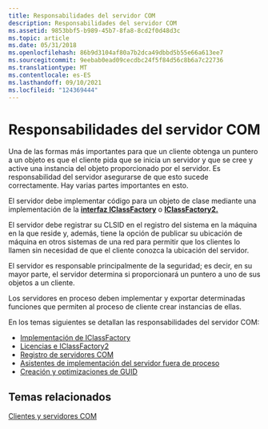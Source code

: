 ```yaml
---
title: Responsabilidades del servidor COM
description: Responsabilidades del servidor COM
ms.assetid: 9853bbf5-b989-45b7-8fa8-8cd2f0d48d3c
ms.topic: article
ms.date: 05/31/2018
ms.openlocfilehash: 86b9d3104af80a7b2dca49dbbd5b55e66a613ee7
ms.sourcegitcommit: 9eebab0ead09cecdbc24f5f84d56c8b6a7c22736
ms.translationtype: MT
ms.contentlocale: es-ES
ms.lasthandoff: 09/10/2021
ms.locfileid: "124369444"
---
```

# <a name="com-server-responsibilities"></a>Responsabilidades del servidor COM

Una de las formas más importantes para que un cliente obtenga un puntero a un objeto es que el cliente pida que se inicia un servidor y que se cree y active una instancia del objeto proporcionado por el servidor. Es responsabilidad del servidor asegurarse de que esto sucede correctamente. Hay varias partes importantes en esto.

El servidor debe implementar código para un objeto de clase mediante una implementación de la [**interfaz IClassFactory**](/windows/win32/api/unknwn/nn-unknwn-iclassfactory) o [**IClassFactory2.**](/windows/desktop/api/OCIdl/nn-ocidl-iclassfactory2)

El servidor debe registrar su CLSID en el registro del sistema en la máquina en la que reside y, además, tiene la opción de publicar su ubicación de máquina en otros sistemas de una red para permitir que los clientes lo llamen sin necesidad de que el cliente conozca la ubicación del servidor.

El servidor es responsable principalmente de la seguridad; es decir, en su mayor parte, el servidor determina si proporcionará un puntero a uno de sus objetos a un cliente.

Los servidores en proceso deben implementar y exportar determinadas funciones que permiten al proceso de cliente crear instancias de ellas.

En los temas siguientes se detallan las responsabilidades del servidor COM:

-   [Implementación de IClassFactory](implementing-iclassfactory.md)
-   [Licencias e IClassFactory2](licensing-and-iclassfactory2.md)
-   [Registro de servidores COM](registering-com-servers.md)
-   [Asistentes de implementación del servidor fuera de proceso](out-of-process-server-implementation-helpers.md)
-   [Creación y optimizaciones de GUID](guid-creation-and-optimizations.md)

## <a name="related-topics"></a>Temas relacionados

<dl> <dt>

[Clientes y servidores COM](com-clients-and-servers.md)
</dt> </dl>

 

 